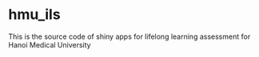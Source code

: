 # hmu_ils
This is the source code of shiny apps for lifelong learning assessment for Hanoi Medical University
